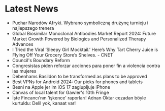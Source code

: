 # Latest News
-  Puchar Narodów Afryki. Wybrano symboliczną drużynę turnieju i najlepszego trenera
-  Global Biosimilar Monoclonal Antibodies Market Report 2024: Future Market Growth Powered by Biologics and Personalized Therapy Advances
-  I Tried the Viral ‘Sleepy Girl Mocktail.’ Here’s Why Tart Cherry Juice is Flying Off Your Grocery Store’s Shelves. - CNET
-  Council's Boundary Reform
-  Congresistas piden reforzar acciones para poner fin a violencia contra las mujeres
-  Debenhams Basildon to be transformed as plans to be approved
-  Best VPNs for Android 2024: Our picks for phones and tablets
-  Besni na Apple jer im iOS 17 zaglupljuje iPhone
-  Canvas of local talent for Gawler's 10th Fringe
-  İşte Fincancı'nın 'işkence' raporları! Adnan Oktar cezadan böyle kurtuldu: Delil yok, kanaat var!
